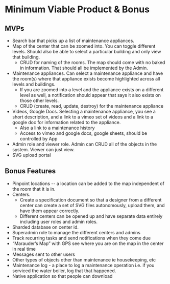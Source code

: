 # Minimum Viable Product & Bonus

## MVPs
- Search bar that picks up a list of maintenance appliances.
- Map of the center that can be zoomed into. You can toggle different levels. Should also be able to select a particular building and only view that building.
  - CRUD for naming of the rooms. The map should come with no baked in information. That should all be implemented by the Admin.
- Maintenance appliances. Can select a maintenance appliance and have the room(s) where that appliance exists become highlighted across all levels and buildings. 
  - If you are zoomed into a level and the appliance exists on a different level as well, a notification should appear that says it also exists on those other levels. 
  - CRUD (create, read, update, destroy) for the maintenance appliance
- Videos, Google Docs. Selecting a maintenance appliance, you see a short description, and a link to a vimeo set of videos and a link to a google doc for information related to the appliance. 
  - Also a link to a maintenance history
  - Access to vimeo and google docs, google sheets, should be controlled by App
- Admin role and viewer role. Admin can CRUD all of the objects in the system. Viewer can just view.
- SVG upload portal

## Bonus Features
- Pinpoint locations -- a location can be added to the map independent of the room that it is in. 
- Centers. 
  - Create a specification document so that a designer from a different center can create a set of SVG files autonomously, upload them, and have them appear correctly. 
  - Different centers can be opened up and have separate data entirely including user roles and admin roles. 
- Sharded database on center id.
- Superadmin role to manage the different centers and admins
- Track recurring tasks and send notifications when they come due
- “Marauder’s Map” with GPS see where you are on the map in the center in real time
- Messages sent to other users
- Other types of objects other than maintenance ie housekeeping, etc
- Maintenance log - a place to log a maintenance operation i.e. if you serviced the water boiler, log that that happened. 
- Native application so that people can download
